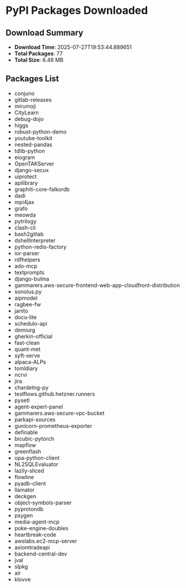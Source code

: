 # PyPI Packages Downloaded

## Download Summary
- **Download Time**: 2025-07-27T19:53:44.889651
- **Total Packages**: 77
- **Total Size**: 6.48 MB

## Packages List
- conjuno
- gitlab-releases
- mirumoji
- CityLearn
- debug-dojo
- higgs
- robust-python-demo
- youtube-toolkit
- nested-pandas
- tdlib-python
- eiogram
- OpenTAKServer
- django-secux
- uiprotect
- apilibrary
- graphiti-core-falkordb
- dadi
- mpi4jax
- grafo
- meowda
- pytrilogy
- clash-cli
- bash2gitlab
- dshellInterpreter
- python-redis-factory
- ior-parser
- rdfhelpers
- ado-mcp
- textprompts
- django-bulma
- gammarers.aws-secure-frontend-web-app-cloudfront-distribution
- sonolus.py
- aipmodel
- ragbee-fw
- janito
- docu-lite
- schedulo-api
- demiurg
- gherkin-official
- fast-clean
- quant-met
- syft-serve
- alpaca-ALPs
- tomldiary
- ncrvi
- jira
- chardetng-py
- testflows.github.hetzner.runners
- pysetl
- agent-expert-panel
- gammarers.aws-secure-vpc-bucket
- parkapi-sources
- gunicorn-prometheus-exporter
- definable
- bicubic-pytorch
- mapflow
- greenflash
- opa-python-client
- NL2SQLEvaluator
- lazily-sliced
- flowline
- pyadb-client
- llamator
- deckgen
- object-symbols-parser
- pyprotondb
- psygen
- media-agent-mcp
- poke-engine-doubles
- heartbreak-code
- awslabs.ec2-mcp-server
- axiomtradeapi
- backend-central-dev
- jval
- slpkg
- air
- klovve
